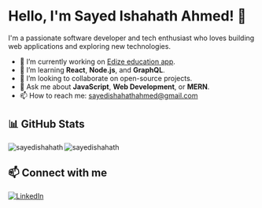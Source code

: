 # Hello, I'm Sayed Ishahath Ahmed! 👋

I'm a passionate software developer and tech enthusiast who loves building web applications and exploring new technologies.

- 🔭 I’m currently working on [Edize education app](https://github.com/skill-harvest/crash_edize_backend).
- 🌱 I’m learning **React**, **Node.js**, and **GraphQL**.
- 👯 I’m looking to collaborate on open-source projects.
- 💬 Ask me about **JavaScript**, **Web Development**, or **MERN**.
- 📫 How to reach me: [sayedishahathahmed@gmail.com](mailto:sayedishahathahmed@gmail.com)

## 📊 GitHub Stats
<p><img align="left" src="https://github-readme-stats.vercel.app/api/top-langs?username=sayedishahath&show_icons=true&locale=en&layout=compact&theme=tokyonight" alt="sayedishahath" /></p>
<p><img align="center" src="https://github-readme-streak-stats.herokuapp.com/?user=sayedishahath&&theme=tokyonight" alt="sayedishahath" /></p>

## 📫 Connect with me
[![LinkedIn](https://img.shields.io/badge/-LinkedIn-blue)](https://www.linkedin.com/in/sayedishahath/)
